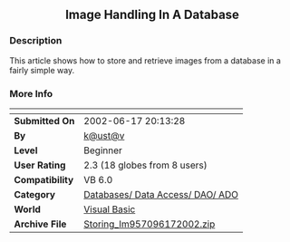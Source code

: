 ﻿<div align="center">

## Image Handling In A Database


</div>

### Description

This article shows how to store and retrieve images from a database in a fairly simple way.
 
### More Info
 


<span>             |<span>
---                |---
**Submitted On**   |2002-06-17 20:13:28
**By**             |[k@ust@v](https://github.com/Planet-Source-Code/PSCIndex/blob/master/ByAuthor/k-ust-v.md)
**Level**          |Beginner
**User Rating**    |2.3 (18 globes from 8 users)
**Compatibility**  |VB 6\.0
**Category**       |[Databases/ Data Access/ DAO/ ADO](https://github.com/Planet-Source-Code/PSCIndex/blob/master/ByCategory/databases-data-access-dao-ado__1-6.md)
**World**          |[Visual Basic](https://github.com/Planet-Source-Code/PSCIndex/blob/master/ByWorld/visual-basic.md)
**Archive File**   |[Storing\_Im957096172002\.zip](https://github.com/Planet-Source-Code/k-ust-v-image-handling-in-a-database__1-35977/archive/master.zip)








